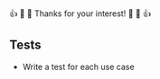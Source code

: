 :+1: :tada: :sparkling_heart: Thanks for your interest! :sparkling_heart: :tada:
:+1:

## Tests

- Write a test for each use case

